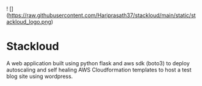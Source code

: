 ! [] (https://raw.githubusercontent.com/Hariprasath37/stackloud/main/static/stackloud_logo.png)
# Stackloud
A web application built using python flask and aws sdk (boto3) to deploy autoscaling and self healing AWS Cloudformation templates to host a test blog site using wordpress.

